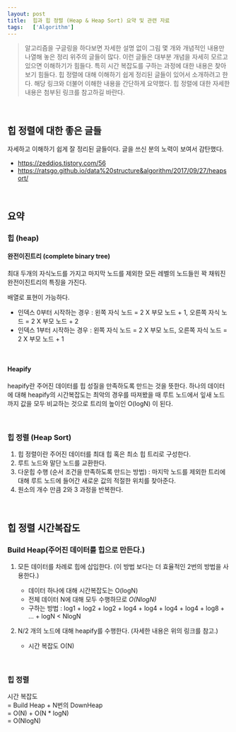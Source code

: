 ```yaml
---
layout: post
title:  힙과 힙 정렬 (Heap & Heap Sort) 요약 및 관련 자료  
tags:   ['Algorithm']
---
```


> 알고리즘을 구글링을 하다보면 자세한 설명 없이 그림 몇 개와 개념적인 내용만 나열해 놓은 정리 위주의 글들이 많다. 이런 글들은 대부분 개념을 자세히 모르고 있으면 이해하기가 힘들다. 특히 시간 복잡도를 구하는 과정에 대한 내용은 찾아보기 힘들다. 힙 정렬에 대해 이해하기 쉽게 정리된 글들이 있어서 소개하려고 한다. 해당 링크와 더불어 이해한 내용을 간단하게 요약했다. 힙 정렬에 대한 자세한 내용은 첨부된 링크를 참고하길 바란다.  

<br/>  

## 힙 정렬에 대한 좋은 글들  

자세하고 이해하기 쉽게 잘 정리된 글들이다. 글을 쓰신 분의 노력이 보여서 감탄했다.  

- https://zeddios.tistory.com/56  
- https://ratsgo.github.io/data%20structure&algorithm/2017/09/27/heapsort/  

<br/>  

## 요약  

### 힙 (heap)  

#### 완전이진트리 (complete binary tree)  

최대 두개의 자식노드를 가지고 마지막 노드를 제외한 모든 레벨의 노드들읜 꽉 채워진 완전이진트리의 특징을 가진다.  

배열로 표현이 가능하다.   
- 인덱스 0부터 시작하는 경우 : 왼쪽 자식 노드 = 2 X 부모 노드 + 1,  오른쪽 자식 노드 = 2 X 부모 노드 + 2  
- 인덱스 1부터 시작하는 경우 : 왼쪽 자식 노드 = 2 X 부모 노드,  오른쪽 자식 노드 = 2 X 부모 노드 + 1  

<br/>  

#### Heapify   

heapify란 주어진 데이터를 힙 성질을 만족하도록 만드는 것을 뜻한다. 하나의 데이터에 대해 heapify의 시간복잡도는 최악의 경우를 따져봤을 때 루트 노드에서 잎새 노드까지 값을 모두 비교하는 것으로 트리의 높이인 O(logN) 이 된다.   

<br/>  

### 힙 정렬 (Heap Sort)  

1. 힙 정렬이란 주어진 데이터를 최대 힙 혹은 최소 힙 트리로 구성한다.   
2. 루트 노드와 말단 노드를 교환한다.  
3. 다운힙 수행 (순서 조건을 만족하도록 만드는 방법) : 마지막 노드를 제외한 트리에 대해 루트 노드에 들어간 새로운 값의 적절한 위치를 찾아준다.
4. 원소의 개수 만큼 2와 3 과정을 반복한다.  

<br/>  

## 힙 정렬 시간복잡도   

### Build Heap(주어진 데이터를 힙으로 만든다.)  

1. 모든 데이터를 차례로 힙에 삽입한다. (이 방법 보다는 더 효율적인 2번의 방법을 사용한다.)
    - 데이터 하나에 대해 시간복잡도는 O(logN)  
    - 전체 데이터 N에 대해 모두 수행하므로 *O(NlogN)*   
    - 구하는 방법 : log1 + log2 + log2 + log4 + log4 + log4 + log4 + log8 + … + logN < NlogN

2. N/2 개의 노드에 대해 heapify를 수행한다. (자세한 내용은 위의 링크를 참고.)
    - 시간 복잡도 O(N)  

<br/>  

### 힙 정렬  

시간 복잡도  
= Build Heap + N번의 DownHeap   
= O(N) + O(N * logN)   
= O(NlogN)   
